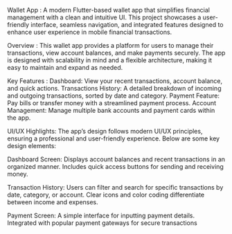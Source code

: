 Wallet App :
A modern Flutter-based wallet app that simplifies financial management with a clean and intuitive UI. This project showcases a user-friendly interface, seamless navigation, and integrated features designed to enhance user experience in mobile financial transactions.

Overview :
This wallet app provides a platform for users to manage their transactions, view account balances, and make payments securely. The app is designed with scalability in mind and a flexible architecture, making it easy to maintain and expand as needed.


Key Features :
Dashboard: View your recent transactions, account balance, and quick actions.
Transactions History: A detailed breakdown of incoming and outgoing transactions, sorted by date and category.
Payment Feature: Pay bills or transfer money with a streamlined payment process.
Account Management: Manage multiple bank accounts and payment cards within the app.


UI/UX Highlights:
The app’s design follows modern UI/UX principles, ensuring a professional and user-friendly experience. Below are some key design elements:

Dashboard Screen:
Displays account balances and recent transactions in an organized manner.
Includes quick access buttons for sending and receiving money.

Transaction History:
Users can filter and search for specific transactions by date, category, or account.
Clear icons and color coding differentiate between income and expenses.

Payment Screen:
A simple interface for inputting payment details.
Integrated with popular payment gateways for secure transactions


